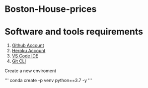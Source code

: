 # Boston-House-prices

# Software and tools requirements

1. [Github Account](https://github.com)
2. [Heroku Account](https://heroku.com)
3. [VS Code IDE](https://code.visualstudio.com)
4. [Git CLI](https://git-scm.com/downloads)

    
Create a new enviroment    

'''
conda create -p venv python==3.7 -y
'''
